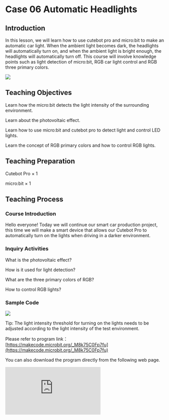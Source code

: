 ﻿---
sidebar_position: 6
sidebar_label: case 06 automatic headlights
---

# Case 06 Automatic Headlights

## Introduction

In this lesson, we will learn how to use cutebot pro and micro:bit to make an automatic car light. When the ambient light becomes dark, the headlights will automatically turn on, and when the ambient light is bright enough, the headlights will automatically turn off. This course will involve knowledge points such as light detection of micro:bit, RGB car light control and RGB three primary colors.

![](https://wiki-media-ef.oss-cn-hongkong.aliyuncs.com//images/cutebot-pro-case-06-01.png)

## Teaching Objectives

Learn how the micro:bit detects the light intensity of the surrounding environment.

Learn about the photovoltaic effect.

Learn how to use micro:bit and cutebot pro to detect light and control LED lights.

Learn the concept of RGB primary colors and how to control RGB lights.


## Teaching Preparation

Cutebot Pro × 1

micro:bit × 1

## Teaching Process

### Course Introduction

Hello everyone! Today we will continue our smart car production project, this time we will make a smart device that allows our Cutebot Pro to automatically turn on the lights when driving in a darker environment.

### Inquiry Activities

What is the photovoltaic effect?

How is it used for light detection?

What are the three primary colors of RGB?

How to control RGB lights?

### Sample Code

![](https://wiki-media-ef.oss-cn-hongkong.aliyuncs.com//images/cutebot-pro-case-06-02.png)

Tip: The light intensity threshold for turning on the lights needs to be adjusted according to the light intensity of the test environment.

Please refer to program link：[https://makecode.microbit.org/_M8k75C0Fp7fu](https://makecode.microbit.org/_M8k75C0Fp7fu)

You can also download the program directly from the following web page.

<div
    style={{
        position: 'relative',
        paddingBottom: '60%',
        overflow: 'hidden',
    }}
>
    <iframe
        src="https://makecode.microbit.org/_M8k75C0Fp7fu"
        frameborder="0"
        sandbox="allow-popups allow-forms allow-scripts allow-same-origin"
        style={{
            position: 'absolute',
            width: '100%',
            height: '100%',
        }}
    />
</div>


### Teamwork and Presentation

Students are divided into groups to complete the production and programming of the car together.

Students are encouraged to collaborate, communicate and share experiences with each other.

After each group completes, it presents its work to the class and accepts questions and suggestions from other groups.

### Summary and Reflection

Review course content to remind students of what knowledge and skills they have acquired.

Guide students to discuss the problems and difficulties they encountered in the production process, and how to solve these problems.

Guide students to think about the optimization and improvement of automatic lights, such as adjusting the thresholds for turning on and off lights.

### Outreach Activities

Encourage students to try to apply what they have learned to other scenarios at home, such as smart home systems.

Students are recommended to read advanced materials on the photovoltaic effect, coded motors, and RGB primary colors to improve their professional skills.

